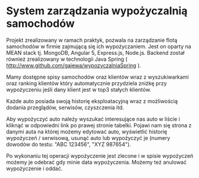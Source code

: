 # System zarządzania wypożyczalnią samochodów

Projekt zrealizowany w ramach praktyk, pozwala na zarządzanie flotą samochodów w firmie zajmującą się ich wypożyczaniem. Jest on oparty na MEAN stack tj. MongoDB, Angular 5, Express.js, Node.js. Backend został również zrealizowany w technologii Java Spring ( http://www.github.com/gajewa/wypozyczalniaSpring ).

Mamy dostępne spisy samochodów oraz klientów wraz z wyszukiwarkami oraz ranking klientów który automatycznie przydziela zniżkę przy wypożyczeniu jeśli dany klient jest w top3 stałych klientów. 

Każde auto posiada swoją historię eksploatacyjną wraz z możliwością dodania przeglądów, serwisów, czyszczenia itd. 

Aby wypożyczyć auto należy wyszukać interesujące nas auto w liście i kliknąć w odpowiedni link po prawej stronie tabelki. Pojawi nam się strona z danymi auta na której możemy edytować auto, wyświetlić historię wypożyczeń / serwisową, usunąć auto lub wypożyczyć je (numery dowodów do testu: "ABC 123456", "XYZ 987654").

Po wykonaniu tej operacji wypożyczenie jest zlecone i w spisie wypożyczeń możemy je odebrać gdy minie data wypożyczenia. Możemy też anulować wypożyczenie i oddać.
